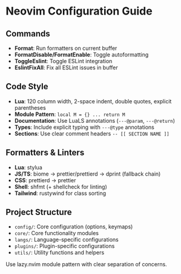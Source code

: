 # Neovim Configuration Guide

## Commands
- **Format**: Run formatters on current buffer
- **FormatDisable/FormatEnable**: Toggle autoformatting
- **ToggleEslint**: Toggle ESLint integration
- **EslintFixAll**: Fix all ESLint issues in buffer

## Code Style
- **Lua**: 120 column width, 2-space indent, double quotes, explicit parentheses
- **Module Pattern**: `local M = {} ... return M`
- **Documentation**: Use LuaLS annotations (`---@param`, `---@return`)
- **Types**: Include explicit typing with `---@type` annotations
- **Sections**: Use clear comment headers `-- [[ SECTION NAME ]]`

## Formatters & Linters
- **Lua**: stylua
- **JS/TS**: biome → prettier/prettierd → dprint (fallback chain)
- **CSS**: prettierd → prettier
- **Shell**: shfmt (+ shellcheck for linting)
- **Tailwind**: rustywind for class sorting

## Project Structure
- `config/`: Core configuration (options, keymaps)
- `core/`: Core functionality modules
- `langs/`: Language-specific configurations
- `plugins/`: Plugin-specific configurations
- `utils/`: Utility functions and helpers

Use lazy.nvim module pattern with clear separation of concerns.
